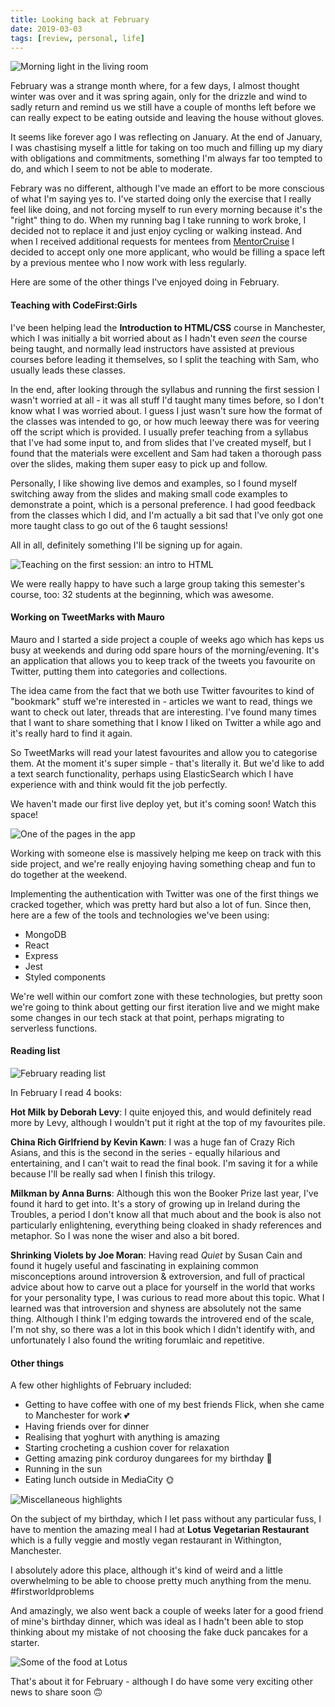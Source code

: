 ```yaml
---
title: Looking back at February
date: 2019-03-03
tags: [review, personal, life]
---
```


![Morning light in the living room](feb-2019/light.png)

February was a strange month where, for a few days, I almost thought winter was over and it was spring again, only for the drizzle and wind to sadly return and remind us we still have a couple of months left before we can really expect to be eating outside and leaving the house without gloves.

It seems like forever ago I was reflecting on January. At the end of January, I was chastising myself a little for taking on too much and filling up my diary with obligations and commitments, something I'm always far too tempted to do, and which I seem to not be able to moderate.

Febrary was no different, although I've made an effort to be more conscious of what I'm saying yes to. I've started doing only the exercise that I really feel like doing, and not forcing myself to run every morning because it's the "right" thing to do. When my running bag I take running to work broke, I decided not to replace it and just enjoy cycling or walking instead. And when I received additional requests for mentees from <a href='https://mentorcruise.com' target='_blank'>MentorCruise</a> I decided to accept only one more applicant, who would be filling a space left by a previous mentee who I now work with less regularly.

Here are some of the other things I've enjoyed doing in February.

#### Teaching with CodeFirst:Girls

I've been helping lead the **Introduction to HTML/CSS** course in Manchester, which I was initially a bit worried about as I hadn't even _seen_ the course being taught, and normally lead instructors have assisted at previous courses before leading it themselves, so I split the teaching with Sam, who usually leads these classes.

In the end, after looking through the syllabus and running the first session I wasn't worried at all - it was all stuff I'd taught many times before, so I don't know what I was worried about. I guess I just wasn't sure how the format of the classes was intended to go, or how much leeway there was for veering off the script which is provided. I usually prefer teaching from a syllabus that I've had some input to, and from slides that I've created myself, but I found that the materials were excellent and Sam had taken a thorough pass over the slides, making them super easy to pick up and follow.

Personally, I like showing live demos and examples, so I found myself switching away from the slides and making small code examples to demonstrate a point, which is a personal preference. I had good feedback from the classes which I did, and I'm actually a bit sad that I've only got one more taught class to go out of the 6 taught sessions!

All in all, definitely something I'll be signing up for again.

![Teaching on the first session: an intro to HTML](./feb-2019/cfg.jpg)

We were really happy to have such a large group taking this semester's course, too: 32 students at the beginning, which was awesome.

#### Working on TweetMarks with Mauro

Mauro and I started a side project a couple of weeks ago which has keps us busy at weekends and during odd spare hours of the morning/evening. It's an application that allows you to keep track of the tweets you favourite on Twitter, putting them into categories and collections.

The idea came from the fact that we both use Twitter favourites to kind of "bookmark" stuff we're interested in - articles we want to read, things we want to check out later, threads that are interesting. I've found many times that I want to share something that I know I liked on Twitter a while ago and it's really hard to find it again.

So TweetMarks will read your latest favourites and allow you to categorise them. At the moment it's super simple - that's literally it. But we'd like to add a text search functionality, perhaps using ElasticSearch which I have experience with and think would fit the job perfectly.

We haven't made our first live deploy yet, but it's coming soon! Watch this space!

![One of the pages in the app](./feb-2019/tweetmarks.png)

Working with someone else is massively helping me keep on track with this side project, and we're really enjoying having something cheap and fun to do together at the weekend.

Implementing the authentication with Twitter was one of the first things we cracked together, which was pretty hard but also a lot of fun. Since then, here are a few of the tools and technologies we've been using:

- MongoDB
- React
- Express
- Jest
- Styled components

We're well within our comfort zone with these technologies, but pretty soon we're going to think about getting our first iteration live and we might make some changes in our tech stack at that point, perhaps migrating to serverless functions.

#### Reading list

![February reading list](feb-2019/books.png)

In February I read 4 books:

**Hot Milk by Deborah Levy**: I quite enjoyed this, and would definitely read more by Levy, although I wouldn't put it right at the top of my favourites pile.

**China Rich Girlfriend by Kevin Kawn**: I was a huge fan of Crazy Rich Asians, and this is the second in the series - equally hilarious and entertaining, and I can't wait to read the final book. I'm saving it for a while because I'll be really sad when I finish this trilogy.

**Milkman by Anna Burns**: Although this won the Booker Prize last year, I've found it hard to get into. It's a story of growing up in Ireland during the Troubles, a period I don't know all that much about and the book is also not particularly enlightening, everything being cloaked in shady references and metaphor. So I was none the wiser and also a bit bored.

**Shrinking Violets by Joe Moran**: Having read _Quiet_ by Susan Cain and found it hugely useful and fascinating in explaining common misconceptions around introversion & extroversion, and full of practical advice about how to carve out a place for yourself in the world that works for your personality type, I was curious to read more about this topic. What I learned was that introversion and shyness are absolutely not the same thing. Although I think I'm edging towards the introvered end of the scale, I'm not shy, so there was a lot in this book which I didn't identify with, and unfortunately I also found the writing forumlaic and repetitive.

#### Other things

A few other highlights of February included:

- Getting to have coffee with one of my best friends Flick, when she came to Manchester for work 💕
- Having friends over for dinner
- Realising that yoghurt with anything is amazing
- Starting crocheting a cushion cover for relaxation
- Getting amazing pink corduroy dungarees for my birthday 🎂
- Running in the sun
- Eating lunch outside in MediaCity 🌞

![Miscellaneous highlights](feb-2019/feb.jpg)

On the subject of my birthday, which I let pass without any particular fuss, I have to mention the amazing meal I had at **Lotus Vegetarian Restaurant** which is a fully veggie and mostly vegan restaurant in Withington, Manchester.

I absolutely adore this place, although it's kind of weird and a little overwhelming to be able to choose pretty much anything from the menu. #firstworldproblems

And amazingly, we also went back a couple of weeks later for a good friend of mine's birthday dinner, which was ideal as I hadn't been able to stop thinking about my mistake of not choosing the fake duck pancakes for a starter.

![Some of the food at Lotus](feb-2019/lotus.jpg)

That's about it for February - although I do have some very exciting other news to share soon 🙃
